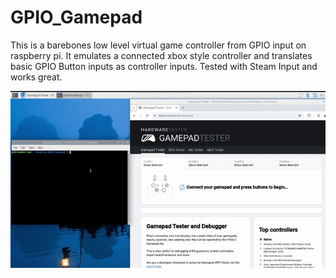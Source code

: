 # GPIO_Gamepad
This is a barebones low level virtual game controller from GPIO input on raspberry pi.
It emulates a connected xbox style controller and translates basic GPIO Button inputs as controller inputs. Tested with Steam Input and works great.

![me](https://github.com/EfentakisM/GPIO_Gamepad/blob/master/GamePadDemo.gif)

